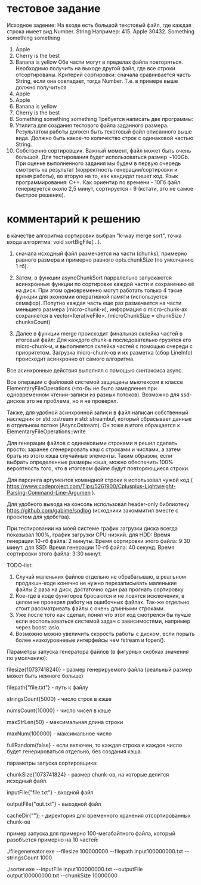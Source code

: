 # тестовое задание

Исходное задение: 
На входе есть большой текстовый файл, где каждая строка имеет вид Number. String
Например:
415. Apple
30432. Something something something
1. Apple
32. Cherry is the best
2. Banana is yellow
Обе части могут в пределах файла повторяться. Необходимо получить на выходе другой файл, где
все строки отсортированы. Критерий сортировки: сначала сравнивается часть String, если она
совпадает, тогда Number.
Т.е. в примере выше должно получиться
1. Apple
415. Apple
2. Banana is yellow
32. Cherry is the best
30432. Something something something
Требуется написать две программы:
1. Утилита для создания тестового файла заданного размера. Результатом работы должен быть
текстовый файл описанного выше вида. Должно быть какое-то количество строк с одинаковой
частью String.
2. Собственно сортировщик. Важный момент, файл может быть очень большой. Для тестирования
будет использоваться размер ~100Gb.
При оценке выполненного задания мы будем в первую очередь смотреть на результат
(корректность генерации/сортировки и время работы), во вторую на то, как кандидат пишет код.
Язык программирования: C++.
Как ориентир по времени - 10Гб файл генерируется около 2,5 минут, сортируется - 9 (кстати, это не самое быстрое решение). 

# комментарий к решению
в качестве алгоритма сортировки выбран "k-way merge sort", точка входа алгоритма: void sortBigFile(...).

1. сначала исходный файл размечается на части (chunks), примерно равного размера и примерно равного opts.chunkSize (по умолчанию 1 гб).

2. Затем, в функции asyncChunkSort парралельно запускаются асинхронные функции по сортировке каждой части и сохранению её на диск. При этом одновременно могут работать только 4 такие функции для экономии оперативной памяти (используется семафор). Попутно каждая часть еще раз размечается на части меньшего размера (micro-chunk-и), информация о micro-chunk-ах сохраняется в vector\<IterativeFile\>. 
(microChunkSize = chunkSize / chunksCount)

3. Далее в функции merge происходит финальная склейка частей в итоговый файл: Для каждого chunk-а последовательно грузятся его micro-chunk-и, и выполняется склейка частей с помощью очереди с приоритетом. Загрузка micro-chunk-ов и их разметка (сбор LineInfo) происходит асинхронно от самого алгоритма.

Все асинхронные действия выполнял с помощью синтаксиса async.

Все операции с файловой системой защищены мьютексом в классе ElementaryFileOperations (что-бы не было замедления при одновременном чтении-записи из разных потоков). Возможно для ssd-дисков это не проблема, но я не проверял.

Также, для удобной асинхронной записи в файл написан собственный наследник от  std::ostream и std::streambuf, который сбрасывает данные в отдельном потоке (AsyncOstream). Он тоже в итоге обращается к ElementaryFileOperations::write

Для генерации файлов с одинаковыми строками я решил сделать просто: заранее сгенерировать кэш с строками и числами, а затем брать из этого кэша случайные элементы. Таким образом, если выбрать определенные размеры кэша, можно обеспечить 100% вероятность того, что в итоговом файле будут повторяющиеся строки.

Для парсинга аргументов командной строки я использовал чужой код ( https://www.codeproject.com/Tips/5261900/Cplusplus-Lightweight-Parsing-Command-Line-Argumen ).

Для удобного вывода на консоль использовал header-only библиотеку https://github.com/gabime/spdlog (исходники закоммитил вместе с проектом для удобства).

При тестировании на моей системе график загрузки диска всегда показывал 100%, график загрузки CPU низкий. 
для HDD:
Время генерации 10-гб файла: 2 минуты.
Время сортировки этого файла: 9:30 минут. 
для SSD:
Время генерации 10-гб файла: 40 секунд.
Время сортировки этого файла: 3:30 минут. 


TODO-list:
1. Случай маленьких файлов отдельно не обрабатываю, в реальном продакшн-коде конечно не нужно перезаписывать маленькие файлы 2 раза на диск, достаточно один раз прогнать сортировку
2. Кое-где в коде функторов бросаются и не ловятся исключения, в целом не проверял работу на ошибочных файлах. Так-же отдельно стоит рассматривать файлы с очень длинными строками.
3. Уже после того как сделал, понял что этот код смотрелся бы лучше если воспользоваться системой задач с зависимостями, например через boost::asio.
4. Возможно можно увеличить скорость работы с диском, если порыть более низкоуровневые интерфейсы чем fstream и fopen().

Параметры запуска генератора файлов (в фигурных скобках значения по умолчанию):

filesize{10737418240} - размер генерируемого файла (реальный размер может быть немного больше)

filepath{"file.txt"} - путь к файлу

stringsCount{5000} - число строк в кэше

numsCount{10000} - число чисел в кэше

maxStrLen{50} - максимальная длина строки

maxNum{100000} - максимальное число 

fullRandom{false} - если включен, то каждая строка и каждое число будет генерироваться отдельно, без создания кэша.

параметры запуска сортировщика:

chunkSize{1073741824} - размер chunk-ов, на которые делится исходный файл. 

inputFile{"file.txt"} - входной файл

outputFile{"out.txt"} - выходной файл

cacheDir{""}; - директория для временного хранения отсортированных chunk-ов

пример запуска для примерно 100-мегабайтного файла, который разобъется примерно на 10 частей:

./filegenereator.exe --filesize 100000000 --filepath input100000000.txt --stringsCount 1000

./sorter.exe --inputFile input100000000.txt --outputFile output100000000.txt --chunkSize 10000000


